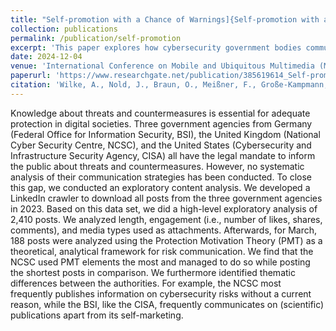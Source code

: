 ```yaml
---
title: "Self-promotion with a Chance of Warnings]{Self-promotion with a Chance of Warnings: Exploring Cybersecurity Communication Among Government Institutions on LinkedIn"
collection: publications
permalink: /publication/self-promotion
excerpt: 'This paper explores how cybersecurity government bodies communicate on LinkedIn'
date: 2024-12-04
venue: 'International Conference on Mobile and Ubiquitous Multimedia (MUM '24), December 1--4, 2024, Stockholm'
paperurl: 'https://www.researchgate.net/publication/385619614_Self-promotion_with_a_Chance_of_Warnings_Exploring_Cybersecurity_Communication_Among_Government_Institutions_on_LinkedIn'
citation: 'Wilke, A., Nold, J., Braun, O., Meißner, F., Große-Kampmann, M. Self-promotion with a Chance of Warnings]{Self-promotion with a Chance of Warnings: Exploring Cybersecurity Communication Among Government Institutions on LinkedIn. In Proceedings of the International Conference on Mobile and Ubiquitous Multimedia (MUM '24), December 1--4, 2024, Stockholm'
---
```

Knowledge about threats and countermeasures is essential for adequate protection in digital societies. Three government agencies from Germany (Federal Office for Information Security, BSI), the United Kingdom (National Cyber Security Centre, NCSC), and the United States (Cybersecurity and Infrastructure Security Agency, CISA) all have the legal mandate to inform the public about threats and countermeasures. However, no systematic analysis of their communication strategies has been conducted. To close this gap, we conducted an exploratory content analysis. We developed a LinkedIn crawler to download all posts from the three government agencies in 2023. Based on this data set, we did a high-level exploratory analysis of 2,410 posts. We analyzed length, engagement (i.e., number of likes, shares, comments), and media types used as attachments. Afterwards, for March, 188 posts were analyzed using the Protection Motivation Theory (PMT) as a theoretical, analytical framework for risk communication. We find that the NCSC used PMT elements the most and managed to do so while posting the shortest posts in comparison. We furthermore identified thematic differences between the authorities. For example, the NCSC most frequently publishes information on cybersecurity risks without a current reason, while the BSI, like the CISA, frequently communicates on (scientific) publications apart from its self-marketing.
